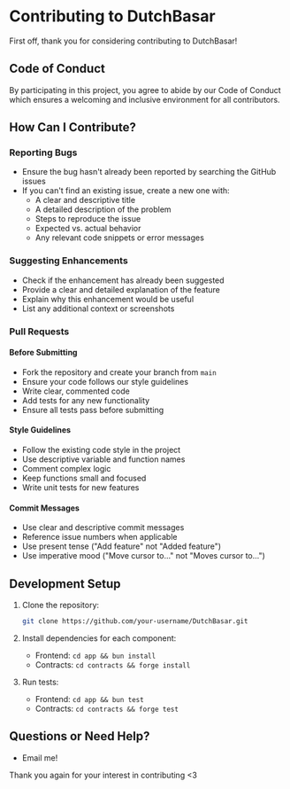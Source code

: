# Contributing to DutchBasar

First off, thank you for considering contributing to DutchBasar!

## Code of Conduct

By participating in this project, you agree to abide by our Code of Conduct which ensures a welcoming and inclusive environment for all contributors.

## How Can I Contribute?

### Reporting Bugs

- Ensure the bug hasn't already been reported by searching the GitHub issues
- If you can't find an existing issue, create a new one with:
  - A clear and descriptive title
  - A detailed description of the problem
  - Steps to reproduce the issue
  - Expected vs. actual behavior
  - Any relevant code snippets or error messages

### Suggesting Enhancements

- Check if the enhancement has already been suggested
- Provide a clear and detailed explanation of the feature
- Explain why this enhancement would be useful
- List any additional context or screenshots

### Pull Requests

#### Before Submitting

- Fork the repository and create your branch from `main`
- Ensure your code follows our style guidelines
- Write clear, commented code
- Add tests for any new functionality
- Ensure all tests pass before submitting

#### Style Guidelines

- Follow the existing code style in the project
- Use descriptive variable and function names
- Comment complex logic
- Keep functions small and focused
- Write unit tests for new features

#### Commit Messages

- Use clear and descriptive commit messages
- Reference issue numbers when applicable
- Use present tense ("Add feature" not "Added feature")
- Use imperative mood ("Move cursor to..." not "Moves cursor to...")

## Development Setup

1. Clone the repository:
   ```bash
   git clone https://github.com/your-username/DutchBasar.git
   ```

2. Install dependencies for each component:
   - Frontend: `cd app && bun install`
   - Contracts: `cd contracts && forge install`

3. Run tests:
   - Frontend: `cd app && bun test`
   - Contracts: `cd contracts && forge test`

## Questions or Need Help?

- Email me!

Thank you again for your interest in contributing <3
